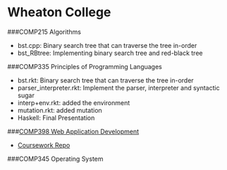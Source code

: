Wheaton College
===
###COMP215 Algorithms

- bst.cpp: Binary search tree that can traverse the tree in-order
- bst_RBtree: Implementing binary search tree and red-black tree


###COMP335 Principles of Programming Languages
- bst.rkt: Binary search tree that can traverse the tree in-order
- parser_interpreter.rkt: Implement the parser, interpreter and syntactic sugar
- interp+env.rkt: added the environment
- mutation.rkt: added mutation
- Haskell: Final Presentation

###[COMP398 Web Application Development](https://github.com/WheatonWHALE/comp398)
- [Coursework Repo](https://github.com/akuisara/comp398)

###COMP345 Operating System
